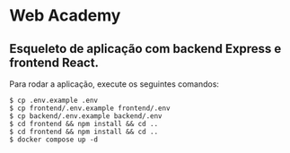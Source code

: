 # Web Academy

## Esqueleto de aplicação com backend Express e frontend React.

Para rodar a aplicação, execute os seguintes comandos:

```
$ cp .env.example .env
$ cp frontend/.env.example frontend/.env
$ cp backend/.env.example backend/.env
$ cd frontend && npm install && cd ..
$ cd frontend && npm install && cd ..
$ docker compose up -d
```
